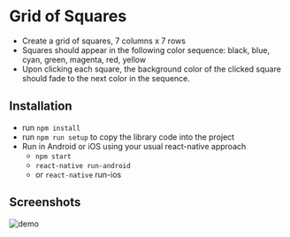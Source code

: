 # Grid of Squares

- Create a grid of squares, 7 columns x 7 rows
- Squares should appear in the following color sequence: black, blue, cyan, green, magenta, red, yellow
- Upon clicking each square, the background color of the clicked square should fade to the next color in the sequence.

## Installation

- run `npm install`
- run `npm run setup` to copy the library code into the project
- Run in Android or iOS using your usual react-native approach
	- `npm start`
	- `react-native run-android`
	- or `react-native` run-ios


## Screenshots

![demo](https://user-images.githubusercontent.com/8668661/38675098-b2335d5c-3e24-11e8-8656-ac8e3bbba52e.png)
